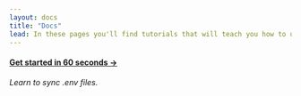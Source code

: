 ```yaml
---
layout: docs
title: "Docs"
lead: In these pages you'll find tutorials that will teach you how to use Dotenv Vault, and reference documentation for all the moving parts.
---
```


#### [Get started in 60 seconds →](/docs/tutorials/sync)

*Learn to sync .env files.*
